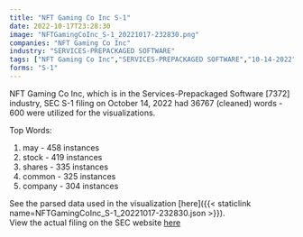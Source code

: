 ```yaml
---
title: "NFT Gaming Co Inc S-1"
date: 2022-10-17T23:28:30
image: "NFTGamingCoInc_S-1_20221017-232830.png"
companies: "NFT Gaming Co Inc"
industry: "SERVICES-PREPACKAGED SOFTWARE"
tags: ["NFT Gaming Co Inc","SERVICES-PREPACKAGED SOFTWARE","10-14-2022","S-1"]
forms: "S-1"
---
```

NFT Gaming Co Inc, which is in the Services-Prepackaged Software [7372] industry, SEC S-1 filing on October 14, 2022 had 36767 (cleaned) words - 600 were utilized for the visualizations.

Top Words:
1. may - 458 instances
2. stock - 419 instances
3. shares - 335 instances
4. common - 325 instances
5. company - 304 instances


See the parsed data used in the visualization [here]({{< staticlink name=NFTGamingCoInc_S-1_20221017-232830.json >}}).  
View the actual filing on the SEC website [here](https://www.sec.gov/Archives/edgar/data/1895618/0001213900-22-064005.txt)